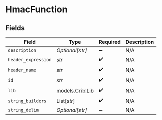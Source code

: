 # HmacFunction


## Fields

| Field                                    | Type                                     | Required                                 | Description                              |
| ---------------------------------------- | ---------------------------------------- | ---------------------------------------- | ---------------------------------------- |
| `description`                            | *Optional[str]*                          | :heavy_minus_sign:                       | N/A                                      |
| `header_expression`                      | *str*                                    | :heavy_check_mark:                       | N/A                                      |
| `header_name`                            | *str*                                    | :heavy_check_mark:                       | N/A                                      |
| `id`                                     | *str*                                    | :heavy_check_mark:                       | N/A                                      |
| `lib`                                    | [models.CriblLib](../models/cribllib.md) | :heavy_check_mark:                       | N/A                                      |
| `string_builders`                        | List[*str*]                              | :heavy_check_mark:                       | N/A                                      |
| `string_delim`                           | *Optional[str]*                          | :heavy_minus_sign:                       | N/A                                      |